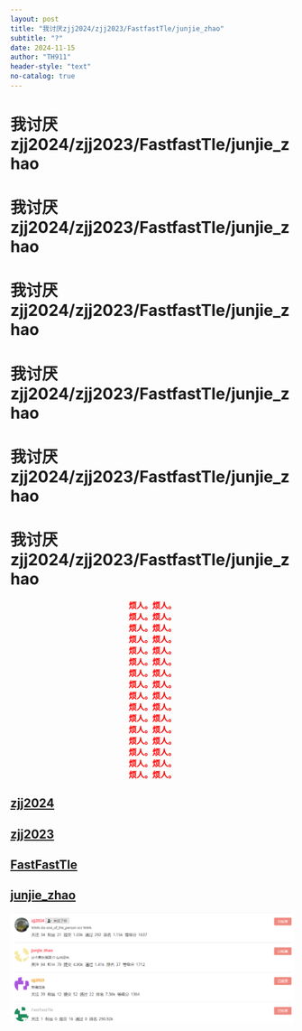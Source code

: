 ```yaml
---
layout: post
title: "我讨厌zjj2024/zjj2023/FastfastTle/junjie_zhao"
subtitle: "?"
date: 2024-11-15
author: "TH911"
header-style: "text"
no-catalog: true
---
```


# 我讨厌zjj2024/zjj2023/FastfastTle/junjie_zhao

# 我讨厌zjj2024/zjj2023/FastfastTle/junjie_zhao

# 我讨厌zjj2024/zjj2023/FastfastTle/junjie_zhao

# 我讨厌zjj2024/zjj2023/FastfastTle/junjie_zhao

# 我讨厌zjj2024/zjj2023/FastfastTle/junjie_zhao

# 我讨厌zjj2024/zjj2023/FastfastTle/junjie_zhao

<div style="text-align: center;"><b style="color: red;">烦人。烦人。</b></div><div style="text-align: center;"><b style="color: red;">烦人。烦人。</b></div><div style="text-align: center;"><b style="color: red;">烦人。烦人。</b></div><div style="text-align: center;"><b style="color: red;">烦人。烦人。</b></div><div style="text-align: center;"><b style="color: red;">烦人。烦人。</b></div><div style="text-align: center;"><b style="color: red;">烦人。烦人。</b></div><div style="text-align: center;"><b style="color: red;">烦人。烦人。</b></div><div style="text-align: center;"><b style="color: red;">烦人。烦人。</b></div><div style="text-align: center;"><b style="color: red;">烦人。烦人。</b></div><div style="text-align: center;"><b style="color: red;">烦人。烦人。</b></div><div style="text-align: center;"><b style="color: red;">烦人。烦人。</b></div><div style="text-align: center;"><b style="color: red;">烦人。烦人。</b></div><div style="text-align: center;"><b style="color: red;">烦人。烦人。</b></div><div style="text-align: center;"><b style="color: red;">烦人。烦人。</b></div><div style="text-align: center;"><b style="color: red;">烦人。烦人。</b></div><div style="text-align: center;"><b style="color: red;">烦人。烦人。</b></div>

## [zjj2024](https://www.luogu.com.cn/user/1308283)

## [zjj2023](https://www.luogu.com.cn/user/1044326)

## [FastFastTle](https://www.luogu.com.cn/user/1517007)

## [junjie_zhao](https://www.luogu.com.cn/user/847051)

![](/img/2024/11/004.png)